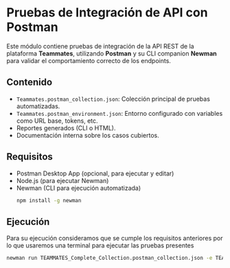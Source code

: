 # Pruebas de Integración de API con Postman

Este módulo contiene pruebas de integración de la API REST de la plataforma **Teammates**, utilizando **Postman** y su CLI companion **Newman** para validar el comportamiento correcto de los endpoints.

## Contenido

- `Teammates.postman_collection.json`: Colección principal de pruebas automatizadas.
- `Teammates.postman_environment.json`: Entorno configurado con variables como URL base, tokens, etc.
- Reportes generados (CLI o HTML).
- Documentación interna sobre los casos cubiertos.

## Requisitos

- Postman Desktop App (opcional, para ejecutar y editar)
- Node.js (para ejecutar Newman)
- Newman (CLI para ejecución automatizada)
   ```bash
   npm install -g newman

## Ejecución

Para su ejecución consideramos que se cumple los requisitos anteriores por lo que usaremos una terminal para ejecutar las pruebas presentes
   ```bash
   newman run TEAMMATES_Complete_Collection.postman_collection.json -e TEAMMATES_Environment.postman_environment.json
